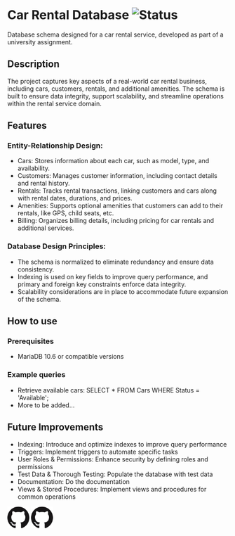 # Car Rental Database ![Status](https://img.shields.io/badge/status-ONGOING-brightgreen)

Database schema designed for a car rental service, developed as part of a university assignment.

## Description

The project captures key aspects of a real-world car rental business, including cars, customers, rentals, and additional amenities. The schema is built to ensure data integrity, support scalability, and streamline operations within the rental service domain. 

## Features
### Entity-Relationship Design:
- Cars: Stores information about each car, such as model, type, and availability.
- Customers: Manages customer information, including contact details and rental history.
- Rentals: Tracks rental transactions, linking customers and cars along with rental dates, durations, and prices.
- Amenities: Supports optional amenities that customers can add to their rentals, like GPS, child seats, etc.
- Billing: Organizes billing details, including pricing for car rentals and additional services.
### Database Design Principles:
- The schema is normalized to eliminate redundancy and ensure data consistency.
- Indexing is used on key fields to improve query performance, and primary and foreign key constraints enforce data integrity.
- Scalability considerations are in place to accommodate future expansion of the schema.

## How to use
### Prerequisites
- MariaDB 10.6 or compatible versions

### Example queries
- Retrieve available cars: SELECT * FROM Cars WHERE Status = 'Available';
- More to be added…

## Future Improvements
- Indexing: Introduce and optimize indexes to improve query performance
- Triggers: Implement triggers to automate specific tasks
- User Roles & Permissions: Enhance security by defining roles and permissions
- Test Data & Thorough Testing: Populate the database with test data
- Documentation: Do the documentation
- Views & Stored Procedures: Implement views and procedures for common operations

<img src="https://github.com/github/explore/raw/main/topics/github/github.png" alt=" " height="50">
<img src="https://github.com/github/explore/raw/main/topics/github/github.png" alt=" " height="50">

